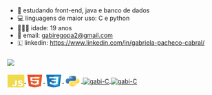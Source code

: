 ###
- 📘 estudando front-end, java e banco de dados 
- 💻 linguagens de maior uso: C e python 
- 👩🏼‍💼 idade: 19 anos 
- 📩 email: gabiregopa2@gmail.com
- 🇱 linkedin: https://www.linkedin.com/in/gabriela-pacheco-cabral/ 
##    

<div align="left">
  <a href="https://github.com/gabrielapcr">
  <img height="180em" src="https://github-readme-stats.vercel.app/api?username=gabrielapcr&show_icons=true&theme=cobalt&include_all_commits=true&count_private=true"/>
</div>

<div style="display: inline_block"><br>
  <img align="center" alt="gabi-Js" height="30" width="40" src="https://raw.githubusercontent.com/devicons/devicon/master/icons/javascript/javascript-plain.svg">
  <img align="center" alt="gabi-HTML" height="30" width="40" src="https://raw.githubusercontent.com/devicons/devicon/master/icons/html5/html5-original.svg">
  <img align="center" alt=gabi-CSS" height="30" width="40" src="https://raw.githubusercontent.com/devicons/devicon/master/icons/css3/css3-original.svg">
  <img align="center" alt="gabi-Python" height="30" width="40" src="https://raw.githubusercontent.com/devicons/devicon/master/icons/python/python-original.svg">
 <img align="center" alt="gabi-C" height="30" width="40" 
 src="https://cdn.jsdelivr.net/gh/devicons/devicon/icons/c/c-original.svg" />
  
  <img align="center" alt="gabi-C" height="30" width="40"                                                                         src="https://cdn.jsdelivr.net/gh/devicons/devicon/icons/haskell/haskell-original.svg" />
                                                                         
 
